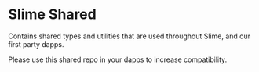 # Slime Shared

Contains shared types and utilities that are used throughout Slime, and our first party dapps.

Please use this shared repo in your dapps to increase compatibility.
